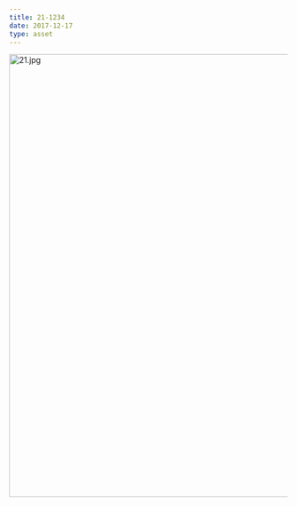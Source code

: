 ```yaml
---
title: 21-1234
date: 2017-12-17
type: asset
---
```

<img src="https://histologylab.ctl.columbia.edu/assets/images/21.jpg" width="800" alt="21.jpg" style="margin: 0;padding: 0;border: 0;">
